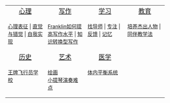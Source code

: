 <table>
<tr valign="top" align="center">
    <td width="25%">
    <a style="font-size:20px", href="#/引用/资料/心理/">心理</a>
    </td>
    <td width="25%">
    <a style="font-size:20px", href="#/引用/资料/写作/">写作</a>
    </td>
    <td width="25%">
    <a style="font-size:20px", href="#/引用/资料/学习/">学习</a>
    </td>
    <td width="25%">
    <a style="font-size:20px", href="#/引用/资料/教育/">教育</a>
    </td>
</tr>
<tr valign="top">
    <td width="25%">
    <p>
    <a href="#/引用/资料/学习/属性/心理表征.md">心理表征</a> | <a href="#/引用/资料/心理/直觉与错觉.md">直觉与错觉</a> | <a href="#/引用/资料/心理/自我实现.md">自我实现</a><br/>
    </p>
    </td>
    <td width="25%">
    <p>
    <a href="#/引用/资料/写作/Franklin如何提高写作水平.md">Franklin如何提高写作水平</a> | <a href="#/引用/资料/写作/知识转换型写作.md">知识转换型写作</a><br/>
    </p>
    </td>
    <td width="25%">
    <p>
    <a href="#/引用/资料/学习/找导师.md">找导师</a> | <a href="#/引用/资料/学习/专注.md">专注</a> | <a href="#/引用/资料/学习/反馈.md">反馈</a> | <a href="#/引用/资料/学习/记忆.md">记忆</a><br/>
    </p>
    </td>
    <td width="25%">
    <p>
    <a href="#/引用/资料/教育/培养杰出人物.md">培养杰出人物</a> | <a href="#/引用/资料/教育/同伴教学法.md">同伴教学法</a><br/>
    </p>
    </td>
</tr>
<tr valign="top" align="center">
    <td width="25%">
    <a style="font-size:20px", href="#/引用/资料/历史/">历史</a>
    </td>
    <td width="25%">
    <a style="font-size:20px", href="#/引用/资料/艺术/">艺术</a>
    </td>
    <td width="25%">
    <a style="font-size:20px", href="#/引用/资料/医学/">医学</a>
</tr>
<tr valign="top">
    <td width="25%">
    <p>
    <a href="https://yamaeye.pages.dev/newspaper/public/2022-10-13/专业/航空/王牌飞行员学校/">王牌飞行员学校</a><br/>
    </p>
    </td>
    <td width="25%">
    <p>
    <a href="#/引用/资料/艺术/绘画.md">绘画</a><br/>
    <a href="https://izydplk815.feishu.cn/docx/doxcnkkwIYLchM5RPOy8Na9lnkf">小提琴演奏难点</a><br/>
    </p>
    </td>
    <td width="25%">
    <p>
    <a href="https://izydplk815.feishu.cn/docx/doxcnnZiQfKJPGFbvWJB6GLAr6d">体内平衡系统</a><br/>
    </p>
    </td>
</tr>
</table>